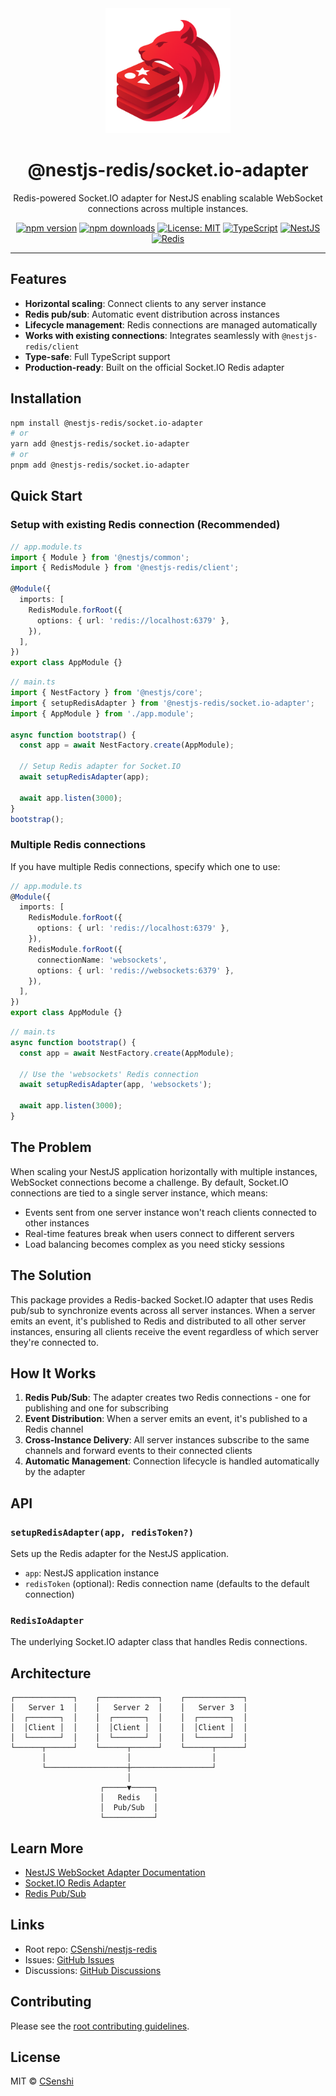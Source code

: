 <div align="center">

<img src="https://raw.githubusercontent.com/CSenshi/nestjs-redis/main/docs/images/logo.png" alt="NestJS Redis Toolkit Logo" width="200" height="200">

# @nestjs-redis/socket.io-adapter

Redis-powered Socket.IO adapter for NestJS enabling scalable WebSocket connections across multiple instances.

[![npm version](https://badge.fury.io/js/%40nestjs-redis%2Fsocket.io-adapter.svg)](https://www.npmjs.com/package/@nestjs-redis/socket.io-adapter)
[![npm downloads](https://img.shields.io/npm/dm/@nestjs-redis/socket.io-adapter.svg)](https://www.npmjs.com/package/@nestjs-redis/socket.io-adapter)
[![License: MIT](https://img.shields.io/badge/License-MIT-yellow.svg)](https://opensource.org/licenses/MIT)
[![TypeScript](https://img.shields.io/badge/TypeScript-Ready-blue.svg)](https://www.typescriptlang.org/)
[![NestJS](https://img.shields.io/badge/NestJS-9%2B-red.svg)](https://nestjs.com/) [![Redis](https://img.shields.io/badge/Redis-5+-red.svg)](https://redis.io/)

</div>

---

## Features

- **Horizontal scaling**: Connect clients to any server instance
- **Redis pub/sub**: Automatic event distribution across instances
- **Lifecycle management**: Redis connections are managed automatically
- **Works with existing connections**: Integrates seamlessly with `@nestjs-redis/client`
- **Type-safe**: Full TypeScript support
- **Production-ready**: Built on the official Socket.IO Redis adapter

## Installation

```bash
npm install @nestjs-redis/socket.io-adapter
# or
yarn add @nestjs-redis/socket.io-adapter
# or
pnpm add @nestjs-redis/socket.io-adapter
```

## Quick Start

### Setup with existing Redis connection (Recommended)

```typescript
// app.module.ts
import { Module } from '@nestjs/common';
import { RedisModule } from '@nestjs-redis/client';

@Module({
  imports: [
    RedisModule.forRoot({
      options: { url: 'redis://localhost:6379' },
    }),
  ],
})
export class AppModule {}
```

```typescript
// main.ts
import { NestFactory } from '@nestjs/core';
import { setupRedisAdapter } from '@nestjs-redis/socket.io-adapter';
import { AppModule } from './app.module';

async function bootstrap() {
  const app = await NestFactory.create(AppModule);

  // Setup Redis adapter for Socket.IO
  await setupRedisAdapter(app);

  await app.listen(3000);
}
bootstrap();
```

### Multiple Redis connections

If you have multiple Redis connections, specify which one to use:

```typescript
// app.module.ts
@Module({
  imports: [
    RedisModule.forRoot({
      options: { url: 'redis://localhost:6379' },
    }),
    RedisModule.forRoot({
      connectionName: 'websockets',
      options: { url: 'redis://websockets:6379' },
    }),
  ],
})
export class AppModule {}
```

```typescript
// main.ts
async function bootstrap() {
  const app = await NestFactory.create(AppModule);

  // Use the 'websockets' Redis connection
  await setupRedisAdapter(app, 'websockets');

  await app.listen(3000);
}
```

## The Problem

When scaling your NestJS application horizontally with multiple instances, WebSocket connections become a challenge. By default, Socket.IO connections are tied to a single server instance, which means:

- Events sent from one server instance won't reach clients connected to other instances
- Real-time features break when users connect to different servers
- Load balancing becomes complex as you need sticky sessions

## The Solution

This package provides a Redis-backed Socket.IO adapter that uses Redis pub/sub to synchronize events across all server instances. When a server emits an event, it's published to Redis and distributed to all other server instances, ensuring all clients receive the event regardless of which server they're connected to.

## How It Works

1. **Redis Pub/Sub**: The adapter creates two Redis connections - one for publishing and one for subscribing
2. **Event Distribution**: When a server emits an event, it's published to a Redis channel
3. **Cross-Instance Delivery**: All server instances subscribe to the same channels and forward events to their connected clients
4. **Automatic Management**: Connection lifecycle is handled automatically by the adapter

## API

### `setupRedisAdapter(app, redisToken?)`

Sets up the Redis adapter for the NestJS application.

- `app`: NestJS application instance
- `redisToken` (optional): Redis connection name (defaults to the default connection)

### `RedisIoAdapter`

The underlying Socket.IO adapter class that handles Redis connections.

## Architecture

```
┌─────────────┐    ┌─────────────┐    ┌─────────────┐
│   Server 1  │    │   Server 2  │    │   Server 3  │
│  ┌───────┐  │    │  ┌───────┐  │    │  ┌───────┐  │
│  │Client │  │    │  │Client │  │    │  │Client │  │
│  └───────┘  │    │  └───────┘  │    │  └───────┘  │
└──────┬──────┘    └──────┬──────┘    └──────┬──────┘
       │                  │                  │
       └──────────────────┼──────────────────┘
                          │
                    ┌─────▼─────┐
                    │   Redis   │
                    │  Pub/Sub  │
                    └───────────┘
```

## Learn More

- [NestJS WebSocket Adapter Documentation](https://docs.nestjs.com/websockets/adapter)
- [Socket.IO Redis Adapter](https://socket.io/docs/v4/redis-adapter/)
- [Redis Pub/Sub](https://redis.io/docs/manual/pubsub/)

## Links

- Root repo: [CSenshi/nestjs-redis](https://github.com/CSenshi/nestjs-redis)
- Issues: [GitHub Issues](https://github.com/CSenshi/nestjs-redis/issues)
- Discussions: [GitHub Discussions](https://github.com/CSenshi/nestjs-redis/discussions)

## Contributing

Please see the [root contributing guidelines](https://github.com/CSenshi/nestjs-redis#contributing).

## License

MIT © [CSenshi](https://github.com/CSenshi)
